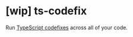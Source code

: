 # [wip] ts-codefix

Run [TypeScript codefixes](https://github.com/Microsoft/TypeScript/tree/master/src/services/codefixes) across all of your code.
